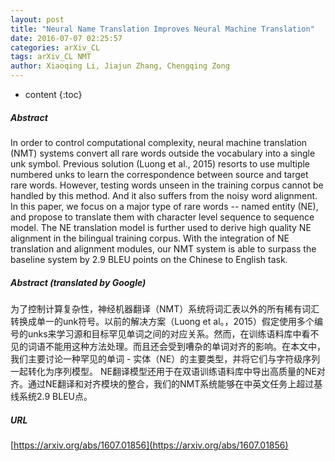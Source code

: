 ```yaml
---
layout: post
title: "Neural Name Translation Improves Neural Machine Translation"
date: 2016-07-07 02:25:57
categories: arXiv_CL
tags: arXiv_CL NMT
author: Xiaoqing Li, Jiajun Zhang, Chengqing Zong
---
```


* content
{:toc}

##### Abstract
In order to control computational complexity, neural machine translation (NMT) systems convert all rare words outside the vocabulary into a single unk symbol. Previous solution (Luong et al., 2015) resorts to use multiple numbered unks to learn the correspondence between source and target rare words. However, testing words unseen in the training corpus cannot be handled by this method. And it also suffers from the noisy word alignment. In this paper, we focus on a major type of rare words -- named entity (NE), and propose to translate them with character level sequence to sequence model. The NE translation model is further used to derive high quality NE alignment in the bilingual training corpus. With the integration of NE translation and alignment modules, our NMT system is able to surpass the baseline system by 2.9 BLEU points on the Chinese to English task.

##### Abstract (translated by Google)
为了控制计算复杂性，神经机器翻译（NMT）系统将词汇表以外的所有稀有词汇转换成单一的unk符号。以前的解决方案（Luong et al。，2015）假定使用多个编号的unks来学习源和目标罕见单词之间的对应关系。然而，在训练语料库中看不见的词语不能用这种方法处理。而且还会受到嘈杂的单词对齐的影响。在本文中，我们主要讨论一种罕见的单词 - 实体（NE）的主要类型，并将它们与字符级序列一起转化为序列模型。 NE翻译模型还用于在双语训练语料库中导出高质量的NE对齐。通过NE翻译和对齐模块的整合，我们的NMT系统能够在中英文任务上超过基线系统2.9 BLEU点。

##### URL
[https://arxiv.org/abs/1607.01856](https://arxiv.org/abs/1607.01856)


